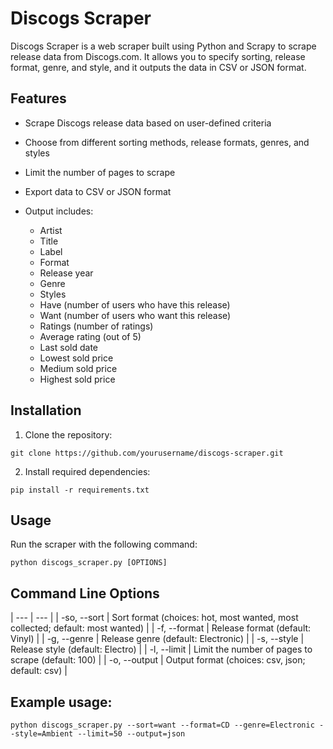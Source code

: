 # Discogs Scraper

Discogs Scraper is a web scraper built using Python and Scrapy to scrape release data from Discogs.com. It allows you to specify sorting, release format, genre, and style, and it outputs the data in CSV or JSON format.

## Features

- Scrape Discogs release data based on user-defined criteria
- Choose from different sorting methods, release formats, genres, and styles
- Limit the number of pages to scrape
- Export data to CSV or JSON format
- Output includes:

  - Artist
  - Title
  - Label
  - Format
  - Release year
  - Genre
  - Styles
  - Have (number of users who have this release)
  - Want (number of users who want this release)
  - Ratings (number of ratings)
  - Average rating (out of 5)
  - Last sold date
  - Lowest sold price
  - Medium sold price
  - Highest sold price

## Installation

1. Clone the repository:

```
git clone https://github.com/yourusername/discogs-scraper.git
```
2. Install required dependencies:
```cd discogs-scraper
pip install -r requirements.txt
```
## Usage
Run the scraper with the following command:
```
python discogs_scraper.py [OPTIONS]
```

## Command Line Options
| --- | --- |
| -so, --sort | Sort format (choices: hot, most wanted, most collected; default: most wanted) |
| -f, --format | Release format (default: Vinyl) |
| -g, --genre | Release genre (default: Electronic) |
| -s, --style | Release style (default: Electro) |
| -l, --limit | Limit the number of pages to scrape (default: 100) |
| -o, --output | Output format (choices: csv, json; default: csv) |


## Example usage:
```
python discogs_scraper.py --sort=want --format=CD --genre=Electronic --style=Ambient --limit=50 --output=json
```
